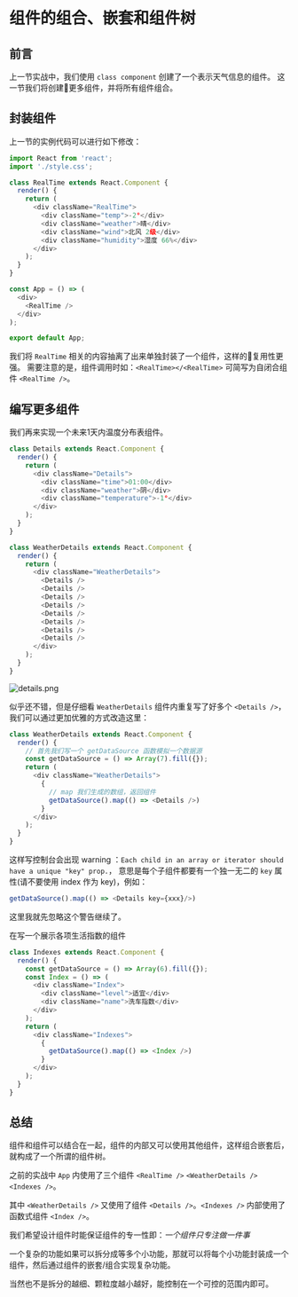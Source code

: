 # 组件的组合、嵌套和组件树

## 前言

上一节实战中，我们使用 `class component` 创建了一个表示天气信息的组件。
这一节我们将创建更多组件，并将所有组件组合。

## 封装组件

上一节的实例代码可以进行如下修改：
```js
import React from 'react';
import './style.css';

class RealTime extends React.Component {
  render() {
    return (
      <div className="RealTime">
        <div className="temp">-2°</div>
        <div className="weather">晴</div>
        <div className="wind">北风 2级</div>
        <div className="humidity">湿度 66%</div>
      </div>
    );
  }
}

const App = () => (
  <div>
    <RealTime />
  </div>
);

export default App;
```
我们将 `RealTime` 相关的内容抽离了出来单独封装了一个组件，这样的复用性更强。
需要注意的是，组件调用时如：`<RealTime></<RealTime>` 可简写为自闭合组件 `<RealTime />`。

## 编写更多组件

我们再来实现一个未来1天内温度分布表组件。
```js
class Details extends React.Component {
  render() {
    return (
      <div className="Details">
        <div className="time">01:00</div>
        <div className="weather">阴</div>
        <div className="temperature">-1°</div>
      </div>
    );
  }
}

class WeatherDetails extends React.Component {
  render() {
    return (
      <div className="WeatherDetails">
        <Details />
        <Details />
        <Details />
        <Details />
        <Details />
        <Details />
        <Details />
        <Details />
      </div>
    );
  }
}
```

![details.png](https://i.loli.net/2018/12/13/5c1270293efa2.png)

似乎还不错，但是仔细看 `WeatherDetails` 组件内重复写了好多个 `<Details />`，我们可以通过更加优雅的方式改造这里：
```js
class WeatherDetails extends React.Component {
  render() {
    // 首先我们写一个 getDataSource 函数模拟一个数据源
    const getDataSource = () => Array(7).fill({});
    return (
      <div className="WeatherDetails">
        {
          // map 我们生成的数组，返回组件
          getDataSource().map(() => <Details />)
        }
      </div>
    );
  }
}
```
这样写控制台会出现 warning ：`Each child in an array or iterator should have a unique "key" prop.`，
意思是每个子组件都要有一个独一无二的 `key` 属性(请不要使用 index 作为 key)，例如：
```js
getDataSource().map(() => <Details key={xxx}/>)
```
这里我就先忽略这个警告继续了。

在写一个展示各项生活指数的组件
```js
class Indexes extends React.Component {
  render() {
    const getDataSource = () => Array(6).fill({});
    const Index = () => (
      <div className="Index">
        <div className="level">适宜</div>
        <div className="name">洗车指数</div>
      </div>
    );
    return (
      <div className="Indexes">
        {
          getDataSource().map(() => <Index />)
        }
      </div>
    );
  }
}
```

## 总结

组件和组件可以结合在一起，组件的内部又可以使用其他组件，这样组合嵌套后，就构成了一个所谓的组件树。

之前的实战中 `App` 内使用了三个组件 `<RealTime />` `<WeatherDetails />` `<Indexes />`。

其中 `<WeatherDetails />` 又使用了组件 `<Details />`。`<Indexes />` 内部使用了函数式组件 `<Index />`。

我们希望设计组件时能保证组件的专一性即：*一个组件只专注做一件事*

一个复杂的功能如果可以拆分成等多个小功能，那就可以将每个小功能封装成一个组件，然后通过组件的嵌套/组合实现复杂功能。

当然也不是拆分的越细、颗粒度越小越好，能控制在一个可控的范围内即可。